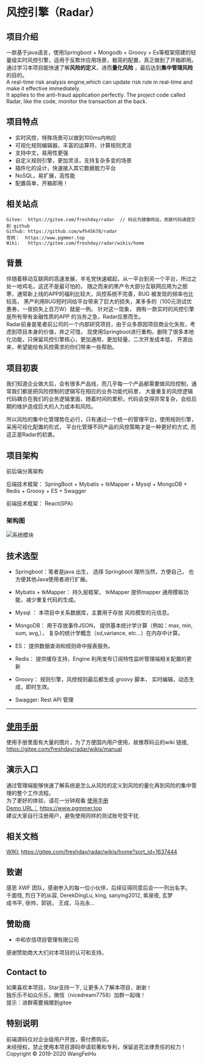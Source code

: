 # 风控引擎（Radar）
## 项目介绍
 一款基于java语言，使用Springboot + Mongodb + Groovy + Es等框架搭建的轻量级实时风控引擎，适用于反欺诈应用场景，极简的配置，真正做到了开箱即用。     
 通过学习本项目能快速了解**风险的定义**，进而**量化风险** ，最后达到**集中管理风险**的目的。   
A real-time risk analysis engine,which can update risk rule in real-time and make it effective immediately.  
It applies to the anti-fraud application perfectly. 
The project code called Radar, like the code, monitor the transaction at the back.

## 项目特点

 * 实时风控，特殊场景可以做到100ms内响应
 * 可视化规则编辑器，丰富的运算符、计算规则灵活
 * 支持中文，易用性更强
 * 自定义规则引擎，更加灵活，支持复杂多变的场景
 * 插件化的设计，快速接入其它数据能力平台
 * NoSQL，易扩展，高性能
 * 配置简单，开箱即用！

## 相关站点
    Gitee:  https://gitee.com/freshday/radar  // 码云为镜像网站，贡献代码请提交到 github   
    Github: https://github.com/wfh45678/radar  
    官网：  https://www.pgmmer.top  
    Wiki:   https://gitee.com/freshday/radar/wikis/home


## 背景
  伴随着移动互联网的高速发展，羊毛党快速崛起，从一平台到另一个平台，所过之处一地鸡毛，这还不是最可怕的，
  随之而来的黑产令大部分互联网应用为之胆寒，通常新上线的APP的福利比较大，风控系统不完善，BUG 被发现的频率也比较高，
  黑产利用BUG短时间给平台带来了巨大的损失，某多多的（100元测试优惠券，一夜损失上百万W）就是一例。 
  针对这一现象， 拥有一款实时的风控引擎是所有带有金融性质的APP 的当务之急，Radar应景而生。  
  Radar前身是笔者前公司的一个内部研究项目，由于众多原因项目商业化失败，考虑到项目本身的价值，弃之可惜，
  现使用Springboot进行重构，删除了很多本地化功能，只保留风控引擎核心，更加通用，更加轻量，二次开发成本低，
  开源出来，希望能给有风控需求的你们带来一些帮助。

## 项目初衷
我们知道企业做大后，会有很多产品线，而几乎每一个产品都需要做风险控制，通常我们都是把风险控制的逻辑写在相应的业务功能代码里，
大量重复的风控逻辑代码耦合在我们的业务逻辑里面，随着时间的累积，代码会变得异常复杂，会给后期的维护造成巨大的人力成本和风险。

所以风险的集中化管理势在必行，只有通过一个统一的管理平台，使用规则引擎，采用可视化配置的形式，
平台化管理不同产品的风控策略才是一种更好的方式, 而这正是Radar的初衷。

## 项目架构

前后端分离架构

后端技术框架： SpringBoot + Mybatis + tkMapper + Mysql +  MongoDB + Redis + Groovy + ES + Swagger

前端技术框架： React(SPA) 

### 架构图
![系统模块](https://www.pgmmer.top/radar/sys_model_arch.png)

## 技术选型
* Springboot：笔者是java 出生， 选择 Springboot 理所当然，方便自己， 也方便其他Java使用者进行扩展。

* Mybatis + tkMapper： 持久层框架， tkMapper 提供mapper 通用模板功能，减少重复代码的生成。

* Mysql ： 本项目中关系数据库，主要用于存放 风险模型的元信息。

* MongoDB： 用于存放事件JSON， 提供基本统计学计算（例如：max, min, sum, avg,），
复杂的统计学概念（sd,variance, etc...）在内存中计算。

* ES： 提供数据查询和规则命中报表服务。

* Redis： 提供缓存支持，Engine 利用发布订阅特性监听管理端相关配置的更新

* Groovy： 规则引擎，风控规则最后都生成 groovy 脚本， 实时编辑，动态生成，即时生效。

* Swagger:  Rest API 管理


---

## [使用手册](https://gitee.com/freshday/radar/wikis/manual)
使用手册里面有大量的图片，为了方便国内用户使用，故推荐码云的wiki 链接,  
https://gitee.com/freshday/radar/wikis/manual


## 演示入口
通过管理端能够快速了解系统是怎么从风险的定义到风险的量化再到风险的集中管理的整个工作流程。  
为了更好的体验，请花一分钟观看 [使用手册](https://gitee.com/freshday/radar/wikis/manual?sort_id=1637446)  
[Demo URL：](https://www.pgmmer.top) https://www.pgmmer.top   
建议大家自行注册用户，避免使用同样的测试账号受干扰.   

## 相关文档
[WIKI:](https://gitee.com/freshday/radar/wikis/home?sort_id=1637444) https://gitee.com/freshday/radar/wikis/home?sort_id=1637444



## 致谢
感恩 XWF 团队，感谢参入的每一位小伙伴，后续征得同意后会一一列出名字。  
千面怪, 烈日下的从容, DerekDingLu, king, sanying2012, 紫泉夜, 玄梦     
成书平, 徐帅，郭锐， 王成，马兆永...

## 赞助商
* 中和农信项目管理有限公司  

感谢赞助商大大们对本项目的认可和支持。

## Contact to

 如果喜欢本项目，Star支持一下, 让更多人了解本项目，谢谢！   
 独乐乐不如众乐乐，微信（nicedream7758）加群一起嗨！  
 提示：进群需要捐赠到gitee  

 
 ## 特别说明
 前端源码仅对企业级用户开放，需付费购买。   
 未经授权，禁止使用本项目源码申请软著和专利，保留追究法律责任的权力！   
 Copyright ©  2019-2020 WangFeiHu
